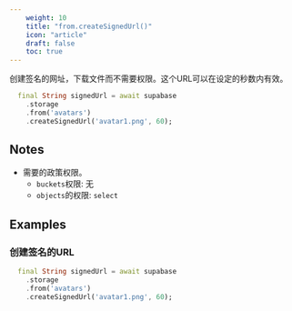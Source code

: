 ```yaml
---
    weight: 10
    title: "from.createSignedUrl()"
    icon: "article"
    draft: false
    toc: true
---
```


创建签名的网址，下载文件而不需要权限。这个URL可以在设定的秒数内有效。


```dart
  final String signedUrl = await supabase
    .storage
    .from('avatars')
    .createSignedUrl('avatar1.png', 60);
```






## Notes

- 需要的政策权限。
  - `buckets`权限: 无 
  - `objects`的权限: `select`










## Examples

### 创建签名的URL



```dart
  final String signedUrl = await supabase
    .storage
    .from('avatars')
    .createSignedUrl('avatar1.png', 60);
```